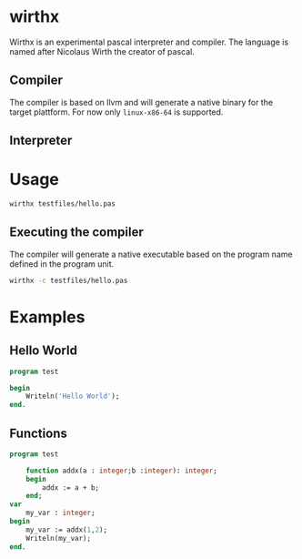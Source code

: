 # wirthx
Wirthx is an experimental pascal interpreter and compiler. 
The language is named after Nicolaus Wirth the creator of pascal.

## Compiler
The compiler is based on llvm and will generate a native binary for the target plattform. 
For now only `linux-x86-64` is supported.

## Interpreter

# Usage

```sh
wirthx testfiles/hello.pas
```
## Executing the compiler
The compiler will generate a native executable based on the program name defined in the program unit.

```sh
wirthx -c testfiles/hello.pas
```


# Examples

## Hello World
```pascal
program test

begin
    Writeln('Hello World');
end.
```
## Functions

```pascal
program test

    function addx(a : integer;b :integer): integer;
    begin
        addx := a + b;
    end;
var
    my_var : integer;
begin
    my_var := addx(1,2);
    Writeln(my_var);
end.
```